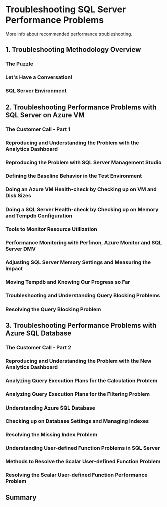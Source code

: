 # Troubleshooting SQL Server Performance Problems

More info about recommended performance troubleshooting.

## 1. Troubleshooting Methodology Overview

### The Puzzle

### Let's Have a Conversation!

### SQL Server Environment

## 2. Troubleshooting Performance Problems with SQL Server on Azure VM

### The Customer Call - Part 1

### Reproducing and Understanding the Problem with the Analytics Dashboard

### Reproducing the Problem with SQL Server Management Studio

### Defining the Baseline Behavior in the Test Environment

### Doing an Azure VM Health-check by Checking up on VM and Disk Sizes

### Doing a SQL Server Health-check by Checking up on Memory and Tempdb Configuration

### Tools to Monitor Resource Utilization

### Performance Monitoring with Perfmon, Azure Monitor and SQL Server DMV

### Adjusting SQL Server Memory Settings and Measuring the Impact

### Moving Tempdb and Knowing Our Progress so Far

### Troubleshooting and Understanding Query Blocking Problems

### Resolving the Query Blocking Problem

## 3. Troubleshooting Performance Problems with Azure SQL Database

### The Customer Call - Part 2

### Reproducing and Understanding the Problem with the New Analytics Dashboard

### Analyzing Query Execution Plans for the Calculation Problem

### Analyzing Query Execution Plans for the Filtering Problem

### Understanding Azure SQL Database

### Checking up on Database Settings and Managing Indexes

### Resolving the Missing Index Problem

### Understanding User-defined Function Problems in SQL Server

### Methods to Resolve the Scalar User-defined Function Problem

### Resolving the Scalar User-defined Function Performance Problem

## Summary
